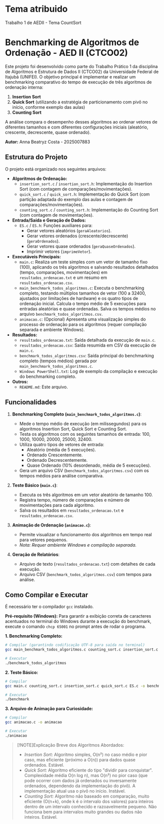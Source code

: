 # Tema atribuido
Trabalho 1 de AEDII - Tema CountSort

# Benchmarking de Algoritmos de Ordenação - AED II (CTCO02)

Este projeto foi desenvolvido como parte do Trabalho Prático 1 da disciplina de Algoritmos e Estrutura de Dados II (CTCO02) da Universidade Federal de Itajubá (UNIFEI). O objetivo principal é implementar e realizar um benchmarking comparativo do tempo de execução de três algoritmos de ordenação interna:

1.  **Insertion Sort**
2.  **Quick Sort** (utilizando a estratégia de particionamento com pivô no início, conforme exemplo das aulas)
3.  **Counting Sort**

A análise compara o desempenho desses algoritmos ao ordenar vetores de diferentes tamanhos e com diferentes configurações iniciais (aleatório, crescente, decrescente, quase ordenado).

**Autor:** Anna Beatryz Costa - 2025007883

## Estrutura do Projeto

O projeto está organizado nos seguintes arquivos:

* **Algoritmos de Ordenação:**
    * `insertion_sort.c` / `insertion_sort.h`: Implementação do Insertion Sort (com contagem de comparações/movimentações).
    * `quick_sort.c` / `quick_sort.h`: Implementação do Quick Sort (com partição adaptada do exemplo das aulas e contagem de comparações/movimentações).
    * `counting_sort.c` / `counting_sort.h`: Implementação do Counting Sort (com contagem de movimentações).
* **Entrada/Saída e Geração de Dados:**
    * `ES.c` / `ES.h`: Funções auxiliares para:
        * Gerar vetores aleatórios (`geraAleatorios`).
        * Gerar vetores ordenados (crescente/decrescente) (`geraOrdenados`).
        * Gerar vetores quase ordenados (`geraQuaseOrdenados`).
        * Imprimir vetores (`imprimeVetor`).
* **Executáveis Principais:**
    * `main.c`: Realiza um teste simples com um vetor de tamanho fixo (100), aplicando os três algoritmos e salvando resultados detalhados (tempo, comparações, movimentações) em `resultados_ordenacao.txt` e um resumo em `resultados_ordenacao.csv`.
    * `main_benchmark_todos_algoritmos.c`: Executa o benchmarking completo, testando múltiplos tamanhos de vetor (100 a 32400, ajustados por limitações de hardware) e os quatro tipos de ordenação inicial. Calcula o tempo médio de 5 execuções para entradas aleatórias e quase ordenadas. Salva os tempos médios no arquivo `benchmark_todos_algoritmos.csv`.
    * `animacao.c`: (Opcional) Apresenta uma visualização simples do processo de ordenação para os algoritmos (requer compilação separada e ambiente Windows).
* **Resultados:**
    * `resultados_ordenacao.txt`: Saída detalhada da execução de `main.c`.
    * `resultados_ordenacao.csv`: Saída resumida em CSV da execução de `main.c`.
    * `benchmark_todos_algoritmos.csv`: Saída principal do benchmarking completo (tempos médios) gerada por `main_benchmark_todos_algoritmos.c`.
    * `Windows PowerShell.txt`: Log de exemplo da compilação e execução do benchmarking completo.
* **Outros:**
    * `README.md`: Este arquivo.

## Funcionalidades

1.  **Benchmarking Completo (`main_benchmark_todos_algoritmos.c`)**:
    * Mede o tempo médio de execução (em milissegundos) para os algoritmos Insertion Sort, Quick Sort e Counting Sort.
    * Testa os algoritmos com os seguintes tamanhos de entrada: 100, 1000, 10000, 20000, 25000, 32400.
    * Utiliza quatro tipos de vetores de entrada:
        * Aleatório (média de 5 execuções).
        * Ordenado Crescentemente.
        * Ordenado Decrescentemente.
        * Quase Ordenado (10% desordenado, média de 5 execuções).
    * Gera um arquivo CSV (`benchmark_todos_algoritmos.csv`) com os tempos médios para análise comparativa.

2.  **Teste Básico (`main.c`)**:
    * Executa os três algoritmos em um vetor aleatório de tamanho 100.
    * Registra tempo, número de comparações e número de movimentações para cada algoritmo.
    * Salva os resultados em `resultados_ordenacao.txt` e `resultados_ordenacao.csv`.

3.  **Animação de Ordenação (`animacao.c`)**:
    * Permite visualizar o funcionamento dos algoritmos em tempo real para vetores pequenos.
    * *Nota: Requer ambiente Windows e compilação separada.*

4. **Geração de Relatórios**:
    * Arquivo de texto (`resultados_ordenacao.txt`) com detalhes de cada execução.
    * Arquivo CSV (`benchmark_todos_algoritmos.csv`) com tempos para análise.

## Como Compilar e Executar

É necessário ter o compilador `gcc` instalado.

**Pré-requisito (Windows):** Para garantir a exibição correta de caracteres acentuados no terminal do Windows durante a execução do benchmark, execute o comando `chcp 65001` no prompt antes de rodar o programa.

**1. Benchmarking Completo:**

```bash
# Compilar (garantindo codificação UTF-8 para saída no terminal)
gcc main_benchmark_todos_algoritmos.c counting_sort.c insertion_sort.c quick_sort.c ES.c -finput-charset=UTF-8 -o benchmark_todos_algoritmos -lm

# Executar
./benchmark_todos_algoritmos
```

**2. Teste Básico:**

```bash
# Compilar
gcc main.c counting_sort.c insertion_sort.c quick_sort.c ES.c -o benchmark -lm

# Executar
./benchmark
```

**3. Arquivo de Animação para Curiosidade:**

```bash
# Compilar
gcc animacao.c -o animacao

# Executar
./animacao
```

>[!NOTE]Explicação Breve dos Algoritmos Abordados:
> - *Insertion Sort:* Algoritmo simples, O(n²) no caso médio e pior caso, mas eficiente (próximo a O(n)) para dados quase ordenados. Estável.
> - *Quick Sort:* Algoritmo eficiente do tipo "dividir para conquistar". Complexidade média O(n log n), mas O(n²) no pior caso (que pode ocorrer com dados já ordenados ou inversamente ordenados, dependendo da implementação do pivô). A implementação atual usa o pivô no início. Instável.
> - *Counting Sort:* Algoritmo não baseado em comparação, muito eficiente (O(n+k), onde k é o intervalo dos valores) para inteiros dentro de um intervalo conhecido e razoavelmente pequeno. Não funciona bem para intervalos muito grandes ou dados não inteiros. Estável.